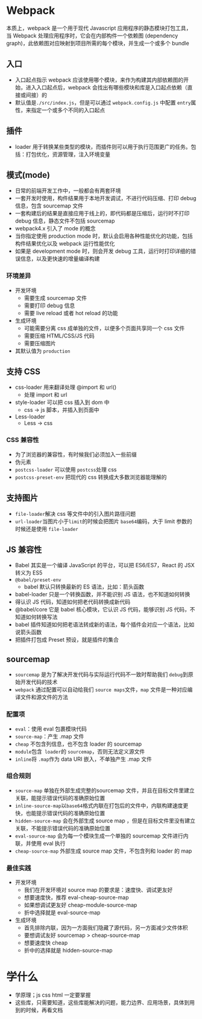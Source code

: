 # Webpack

本质上，webpack 是一个用于现代 Javascript 应用程序的静态模块打包工具，当 Webpack 处理应用程序时，它会在内部构件一个依赖图 (dependency graph)，此依赖图对应映射到项目所需的每个模块，并生成一个或多个 bundle

## 入口

- 入口起点指示 webpack 应该使用哪个模块，来作为构建其内部依赖图的开始，进入入口起点后，webpack 会找出有哪些模块和库是入口起点依赖（直接或间接）的
- 默认值是`./src/index.js`，但是可以通过 `webpack.config.js` 中配置 `entry`属性，来指定一个或多个不同的入口起点

## 插件

- loader 用于转换某些类型的模块，而插件则可以用于执行范围更广的任务。包括：打包优化，资源管理，注入环境变量

## 模式(mode)

- 日常的前端开发工作中，一般都会有两套环境
- 一套开发时使用，构件结果用于本地开发调试，不进行代码压缩、打印 debug 信息，包含 sourcemap 文件
- 一套构建后的结果是直接应用于线上的，即代码都是压缩后，运行时不打印 debug 信息，静态文件不包括 sourcemap
- webpack4.x 引入了 mode 的概念
- 当你指定使用 production mode 时，默认会启用各种性能优化的功能，包括构件结果优化以及 webpack 运行性能优化
- 如果是 development mode 时，则会开发 debug 工具，运行时打印详细的错误信息，以及更快速的增量编译构建

### 环境差异

- 开发环境
  - 需要生成 sourcemap 文件
  - 需要打印 debug 信息
  - 需要 live reload 或者 hot reload 的功能
- 生成环境
  - 可能需要分离 css 成单独的文件，以便多个页面共享同一个 css 文件
  - 需要压缩 HTML/CSS/JS 代码
  - 需要压缩图片
- 其默认值为 `production`

## 支持 CSS

- css-loader 用来翻译处理 @import 和 url()
  - 处理 import 和 url
- style-loader 可以把 css 插入到 dom 中
  - css -> js 脚本，并插入到页面中
- Less-loader
  - Less -> css

### CSS 兼容性

- 为了浏览器的兼容性，有时候我们必须加入一些前缀
- 伪元素
- `postcss-loader` 可以使用 `postcss`处理 css
- `postcss-preset-env` 把现代的 css 转换成大多数浏览器能理解的

## 支持图片

- `file-loader`解决 css 等文件中的引入图片路径问题
- `url-loader`当图片小于`limit`的时候会把图片 `base64`编码，大于 limit 参数的时候还是使用 `file-loader`

## JS 兼容性

- Babel 其实是一个编译 JavaScript 的平台，可以把 ES6/ES7，React 的 JSX 转义为 ES5
- `@babel/preset-env`
  - babel 默认只转换最新的 ES 语法，比如：箭头函数
- babel-loader 只是一个转换函数，并不能识别 JS 语法，也不知道如何转换
- 得认识 JS 代码，知道如何把老代码转换成新代码
- @babel/core 它是 babel 核心模块，它认识 JS 代码，能够识别 JS 代码，不知道如何转换写法
- babel 插件知道如何把老语法转成新的语法，每个插件会对应一个语法，比如说箭头函数 
- 把插件打包成 Preset 预设，就是插件的集合

## sourcemap

- `sourcemap` 是为了解决开发代码与实际运行代码不一致时帮助我们 `debug`到原始开发代码的技术
- `webpack` 通过配置可以自动给我们 `source maps`文件，`map` 文件是一种对应编译文件和源文件的方法

### 配置项

- `eval`：使用 eval 包裹模块代码
- `source-map`：产生 .map 文件
- `cheap` 不包含列信息，也不包含 loader 的 sourcemap
- `module`包含` loader`的 `sourcemap`，否则无法定义源文件
- `inline`将 `.map`作为 data URI 嵌入，不单独产生 .map 文件

### 组合规则

- `source-map` 单独在外部生成完整的sourcemap 文件，并且在目标文件里建立关联，能提示错误代码的准确原始位置
- `inline-source-map`以`base64`格式内联在打包后的文件中，内联构建速度更快，也能提示错误代码的准确原始位置
- `hidden-source-map` 会在外部生成 source map ，但是在目标文件里没有建立关联，不能提示错误代码的准确原始位置
- `eval-source-map` 会为每一个模块生成一个单独的 sourcemap 文件进行内联，并使用 eval 执行
- `cheap-source-map` 外部生成 source map 文件，不包含列和 loader 的 map

### 最佳实践

- 开发环境
  - 我们在开发环境对 source map 的要求是：速度快、调试更友好
  - 想要速度快，推荐 eval-cheap-source-map
  - 如果想调试更友好 cheap-module-source-map
  - 折中选择就是 eval-source-map
- 生成环境
  - 首先排除内联，因为一方面我们隐藏了源代码，另一方面减少文件体积
  - 要想调试友好 sourcemap > cheap-source-map
  - 想要速度快 cheap
  - 折中的选择就是 hidden-source-map

# 学什么

- 学原理；js css html 一定要掌握
- 这些库，只需要知道，这些库能解决的问题，能力边界、应用场景，具体到用到的时候，再看文档

